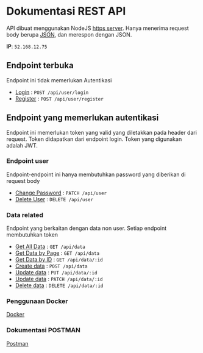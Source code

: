 # Dokumentasi REST API

API dibuat menggunakan NodeJS [https server](https://nodejs.org/api/https.html). Hanya menerima request body berupa [JSON](https://www.json.org/json-en.html), dan merespon dengan JSON. 

**IP**: `52.168.12.75`

## Endpoint terbuka

Endpoint ini tidak memerlukan Autentikasi

* [Login](login.md) : `POST /api/user/login`
* [Register](register.md) : `POST /api/user/register`

## Endpoint yang memerlukan autentikasi

Endpoint ini memerlukan token yang valid yang diletakkan pada header dari request. Token didapatkan dari endpoint login. Token yang digunakan adalah JWT.

### Endpoint user

Endpoint-endpoint ini hanya membutuhkan password yang diberikan di request body

* [Change Password](user/patch.md) : `PATCH /api/user`
* [Delete User](user/delete.md) : `DELETE /api/user`

### Data related

Endpoint yang berkaitan dengan data non user. Setiap endpoint membutuhkan token

* [Get All Data](data/getAll.md) : `GET /api/data`
* [Get Data by Page](data/getPage.md) : `GET /api/data`
* [Get Data by ID](data/getId.md) : `GET /api/data/:id`
* [Create data](data/post.md) : `POST /api/data`
* [Update data](data/put.md) : `PUT /api/data/:id`
* [Update data](data/patch.md) : `PATCH /api/data/:id`
* [Delete data](data/delete.md) : `DELETE /api/data/:id`

### Penggunaan Docker

[Docker](./docker.md)

### Dokumentasi POSTMAN

[Postman](./B201Baktilab.postman_collection.json)
